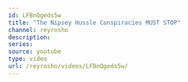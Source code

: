 ```yaml
---
id: LFBnQgeds5w
title: "The Nipsey Hussle Conspiracies MUST STOP"
channel: reyrosho
description:
series:
source: youtube
type: video
url: /reyrosho/videos/LFBnQgeds5w/
---
```

